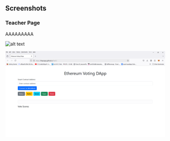 ## Screenshots

### Teacher Page

AAAAAAAAA

![alt text](https://imgur.com/pMAoEbG.png)

![alt text](screenshots/screenshot5.png)
